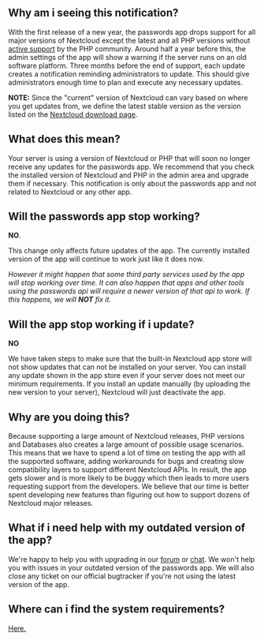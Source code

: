 ## Why am i seeing this notification?
With the first release of a new year, the passwords app drops support for all major versions of Nextcloud except the latest and all PHP versions without [active support](https://php.net/supported-versions.php) by the PHP community.
Around half a year before this, the admin settings of the app will show a warning if the server runs on an old software platform.
Three months before the end of support, each update creates a notification reminding administrators to update.
This should give administrators enough time to plan and execute any necessary updates.

**NOTE:** Since the "current" version of Nextcloud can vary based on where you get updates from, we define the latest stable version as the version listed on the [Nextcloud download page](https://nextcloud.com/install/#instructions-server).

## What does this mean?
Your server is using a version of Nextcloud or PHP that will soon no longer receive any updates for the passwords app.
We recommend that you check the installed version of Nextcloud and PHP in the admin area and upgrade them if necessary.
This notification is only about the passwords app and not related to Nextcloud or any other app.

## Will the passwords app stop working?
**NO**.

This change only affects future updates of the app.
The currently installed version of the app will continue to work just like it does now.

_However it might happen that some third party services used by the app will stop working over time._
_It can also happen that apps and other tools using the passwords api will require a newer version of that api to work._
_If this happens, we will **NOT** fix it._

## Will the app stop working if i update?
**NO**

We have taken steps to make sure that the built-in Nextcloud app store will not show updates that can not be installed on your server.
You can install any update shown in the app store even if your server does not meet our minimum requirements.
If you install an update manually (by uploading the new version to your server), Nextcloud will just deactivate the app.

## Why are you doing this?
Because supporting a large amount of Nextcloud releases, PHP versions and Databases also creates a large amount of possible usage scenarios.
This means that we have to spend a lot of time on testing the app with all the supported software, adding workarounds for bugs and creating slow compatibility layers to support different Nextcloud APIs.
In result, the app gets slower and is more likely to be buggy which then leads to more users requesting support from the developers.
We believe that our time is better spent developing new features than figuring out how to support dozens of Nextcloud major releases.

## What if i need help with my outdated version of the app?
We're happy to help you with upgrading in our [forum](https://help.nextcloud.com/c/apps/passwords) or [chat](https://t.me/nc_passwords).
We won't help you with issues in your outdated version of the passwords app.
We will also close any ticket on our official bugtracker if you're not using the latest version of the app.

## Where can i find the system requirements?
[Here.](../System-Requirements)
